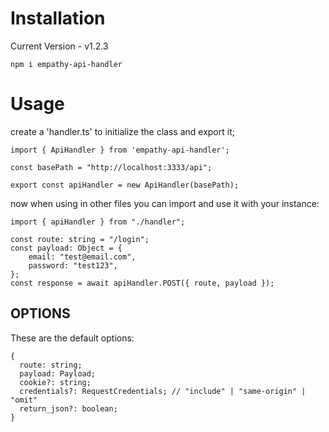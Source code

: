 # Installation

Current Version - v1.2.3

`npm i empathy-api-handler`

# Usage

create a 'handler.ts' to initialize the class and export it;
```
import { ApiHandler } from 'empathy-api-handler';

const basePath = "http://localhost:3333/api";

export const apiHandler = new ApiHandler(basePath);
```

now when using in other files you can import and use it with your instance:
```
import { apiHandler } from "./handler";

const route: string = "/login";
const payload: Object = {
    email: "test@email.com",
    password: "test123",
};
const response = await apiHandler.POST({ route, payload });
```

## OPTIONS

These are the default options:
```
{
  route: string;
  payload: Payload;
  cookie?: string;
  credentials?: RequestCredentials; // "include" | "same-origin" | "omit"
  return_json?: boolean;
}
```